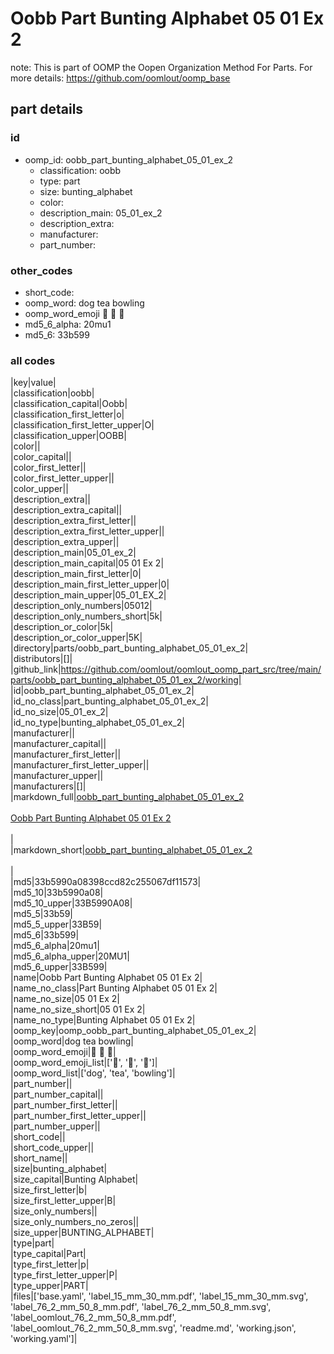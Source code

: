 # Oobb Part Bunting Alphabet 05 01 Ex 2  

note: This is part of OOMP the Oopen Organization Method For Parts. For more details: https://github.com/oomlout/oomp_base

##  part details





### id
* oomp_id: oobb_part_bunting_alphabet_05_01_ex_2
  * classification: oobb
  * type: part
  * size: bunting_alphabet
  * color: 
  * description_main: 05_01_ex_2
  * description_extra: 
  * manufacturer: 
  * part_number: 

### other_codes
* short_code: 
* oomp_word: dog tea bowling
* oomp_word_emoji :dog: :tea: :bowling:
* md5_6_alpha: 20mu1
* md5_6: 33b599

### all codes 
|key|value|  
|classification|oobb|  
|classification_capital|Oobb|  
|classification_first_letter|o|  
|classification_first_letter_upper|O|  
|classification_upper|OOBB|  
|color||  
|color_capital||  
|color_first_letter||  
|color_first_letter_upper||  
|color_upper||  
|description_extra||  
|description_extra_capital||  
|description_extra_first_letter||  
|description_extra_first_letter_upper||  
|description_extra_upper||  
|description_main|05_01_ex_2|  
|description_main_capital|05 01 Ex 2|  
|description_main_first_letter|0|  
|description_main_first_letter_upper|0|  
|description_main_upper|05_01_EX_2|  
|description_only_numbers|05012|  
|description_only_numbers_short|5k|  
|description_or_color|5k|  
|description_or_color_upper|5K|  
|directory|parts/oobb_part_bunting_alphabet_05_01_ex_2|  
|distributors|[]|  
|github_link|https://github.com/oomlout/oomlout_oomp_part_src/tree/main/parts/oobb_part_bunting_alphabet_05_01_ex_2/working|  
|id|oobb_part_bunting_alphabet_05_01_ex_2|  
|id_no_class|part_bunting_alphabet_05_01_ex_2|  
|id_no_size|05_01_ex_2|  
|id_no_type|bunting_alphabet_05_01_ex_2|  
|manufacturer||  
|manufacturer_capital||  
|manufacturer_first_letter||  
|manufacturer_first_letter_upper||  
|manufacturer_upper||  
|manufacturers|[]|  
|markdown_full|[oobb_part_bunting_alphabet_05_01_ex_2](https://github.com/oomlout/oomlout_oomp_part_src/tree/main/parts/oobb_part_bunting_alphabet_05_01_ex_2/working)<br>[](https://github.com/oomlout/oomlout_oomp_part_src/tree/main/parts/oobb_part_bunting_alphabet_05_01_ex_2/working)<br>[Oobb Part Bunting Alphabet 05 01 Ex 2](https://github.com/oomlout/oomlout_oomp_part_src/tree/main/parts/oobb_part_bunting_alphabet_05_01_ex_2/working)<br><br>|  
|markdown_short|[oobb_part_bunting_alphabet_05_01_ex_2](https://github.com/oomlout/oomlout_oomp_part_src/tree/main/parts/oobb_part_bunting_alphabet_05_01_ex_2/working)<br><br>|  
|md5|33b5990a08398ccd82c255067df11573|  
|md5_10|33b5990a08|  
|md5_10_upper|33B5990A08|  
|md5_5|33b59|  
|md5_5_upper|33B59|  
|md5_6|33b599|  
|md5_6_alpha|20mu1|  
|md5_6_alpha_upper|20MU1|  
|md5_6_upper|33B599|  
|name|Oobb Part Bunting Alphabet 05 01 Ex 2|  
|name_no_class|Part Bunting Alphabet 05 01 Ex 2|  
|name_no_size|05 01 Ex 2|  
|name_no_size_short|05 01 Ex 2|  
|name_no_type|Bunting Alphabet 05 01 Ex 2|  
|oomp_key|oomp_oobb_part_bunting_alphabet_05_01_ex_2|  
|oomp_word|dog tea bowling|  
|oomp_word_emoji|:dog: :tea: :bowling:|  
|oomp_word_emoji_list|[':dog:', ':tea:', ':bowling:']|  
|oomp_word_list|['dog', 'tea', 'bowling']|  
|part_number||  
|part_number_capital||  
|part_number_first_letter||  
|part_number_first_letter_upper||  
|part_number_upper||  
|short_code||  
|short_code_upper||  
|short_name||  
|size|bunting_alphabet|  
|size_capital|Bunting Alphabet|  
|size_first_letter|b|  
|size_first_letter_upper|B|  
|size_only_numbers||  
|size_only_numbers_no_zeros||  
|size_upper|BUNTING_ALPHABET|  
|type|part|  
|type_capital|Part|  
|type_first_letter|p|  
|type_first_letter_upper|P|  
|type_upper|PART|  
|files|['base.yaml', 'label_15_mm_30_mm.pdf', 'label_15_mm_30_mm.svg', 'label_76_2_mm_50_8_mm.pdf', 'label_76_2_mm_50_8_mm.svg', 'label_oomlout_76_2_mm_50_8_mm.pdf', 'label_oomlout_76_2_mm_50_8_mm.svg', 'readme.md', 'working.json', 'working.yaml']|  
